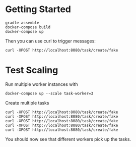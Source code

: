 # Getting Started

    gradle assemble
    docker-compose build
    docker-compose up

Then you can use curl to trigger messages:

    curl -XPOST http://localhost:8080/task/create/fake

# Test Scaling

Run multiple worker instances with

    docker-compose up --scale task-worker=3
    
Create multiple tasks

    curl -XPOST http://localhost:8080/task/create/fake
    curl -XPOST http://localhost:8080/task/create/fake
    curl -XPOST http://localhost:8080/task/create/fake
    curl -XPOST http://localhost:8080/task/create/fake
    curl -XPOST http://localhost:8080/task/create/fake
    
You should now see that different workers pick up the tasks.